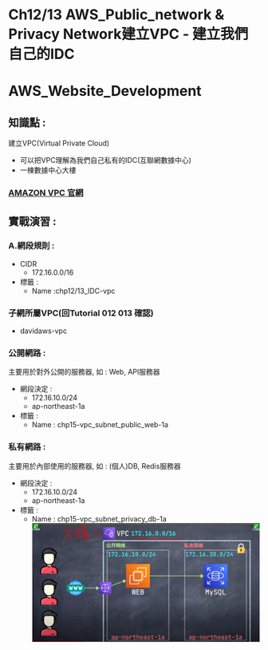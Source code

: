 
# Ch12/13 AWS_Public_network & Privacy Network建立VPC - 建立我們自己的IDC
AWS_Website_Development
==============================

## 知識點 : 

建立VPC(Virtual Private Cloud)
+ 可以把VPC理解為我們自己私有的IDC(互聯網數據中心)
+ 一棟數據中心大樓

### [AMAZON VPC 官網](https://aws.amazon.com/tw/vpc/ "VPC 和子網路")

## 實戰演習 :

### A.網段規則 : 
+ CIDR
    * 172.16.0.0/16
+ 標籤 : 
    * Name :chp12/13_IDC-vpc

### 子網所屬VPC(回Tutorial 012 013 確認)

+ davidaws-vpc

### 公開網路 :

主要用於對外公開的服務器, 如 : Web, API服務器

+ 網段決定 :
    + 172.16.10.0/24
    + ap-northeast-1a
+ 標籤 :
    * Name : chp15-vpc_subnet_public_web-1a


### 私有網路 : 

主要用於內部使用的服務器, 如 : (個人)DB, Redis服務器

+ 網段決定 :
    + 172.16.10.0/24
    + ap-northeast-1a
+ 標籤 :
    * Name : chp15-vpc_subnet_privacy_db-1a
![image](./img/vpc.PNG)


